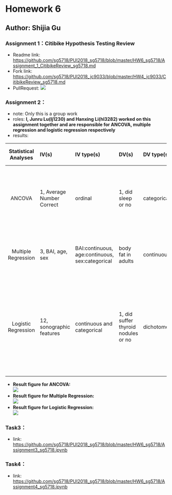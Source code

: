 # Homework 6
## Author: Shijia Gu

### Assignment 1：Citibike Hypothesis Testing Review
- Readme link: https://github.com/sg5718/PUI2018_sg5718/blob/master/HW6_sg5718/Assignment_1_CitibikeReview_sg5718.md
- Fork link: https://github.com/sg5718/PUI2018_jc9033/blob/master/HW4_jc9033/CitibikeReview_sg5718.md
- PullRequest: ![](https://github.com/sg5718/PUI2018_sg5718/blob/master/HW6_sg5718/Assignment_1_pullrequest_sg5718.png)

### Assignment 2：
- note: Only this is a group work
- roles: **I, Junru Lu(lj1230) and Hanxing Li(hl3282) worked on this assignment together and are responsible for ANCOVA, multiple regression and logistic regression respectively**
- results:  

| **Statistical Analyses**	|  **IV(s)** |  **IV type(s)** |  **DV(s)**  |  **DV type(s)**  |  **Control Var** | **Control Var type**  | **Question to be answered** | **_H0_** | **alpha** | **link to paper**| 
|:-------------------------:|:-----------------------------------------------------------------------|:----------------|:-------------|:-------------|:------------|:------------- |:------------------|:----:|:-------:|:-------|
| ANCOVA | 1, Average Number Correct | ordinal | 1, did sleep or no | categorical | 1, age | categorical | Does sleep improve memory in early adolescence sample？| Average Number Correct with sleep <= Average Number Correct without sleep | 0.05 | [Sleep Improves Memory: The Effect of Sleep on Long Term Memory in Early Adolescence](https://journals.plos.org/plosone/article?id=10.1371/journal.pone.0042191#s4) |
| Multiple Regression | 3, BAI, age, sex | BAI:continuous, age:continuous, sex:categorical | body fat in adults | continuous | 0 | 0 | Do BAI, age and sex have impact on body fat in adults? | BAI, age and sex have no impact on body fat in adults. | 0.05 | [A Comparison between Multiple Regression Models and CUN-BAE Equation to Predict Body Fat in Adults](https://journals.plos.org/plosone/article?id=10.1371/journal.pone.0122291) |
| Logistic Regression | 12, sonographic features | continuous and categorical | 1, did suffer thyroid nodules or no | dichotomous | 0 | no control variables | Does 12 features help diagnose thyroid nodules | all predictors are not significant | 0.05 | [Logistic regression analysis of conventional ultrasonography, strain elastosonography, and contrast-enhanced ultrasound characteristics for the differentiation of benign and malignant thyroid nodules](https://journals.plos.org/plosone/article?id=10.1371/journal.pone.0188987) |

- **Result figure for ANCOVA:**  
![](https://github.com/sg5718/PUI2018_sg5718/blob/master/HW6_sg5718/Assignment_2_ANCOVA.png)
- **Result figure for Multiple Regression:**  
![](https://github.com/sg5718/PUI2018_sg5718/blob/master/HW6_sg5718/Assignment_2_MultipleRegression.PNG)
- **Result figure for Logistic Regression:**  
![](https://github.com/sg5718/PUI2018_sg5718/blob/master/HW6_sg5718/Assignment_2_LogisticRegression.PNG)

### Task3：
- link: https://github.com/sg5718/PUI2018_sg5718/blob/master/HW6_sg5718/Assignment3_sg5718.ipynb

### Task4：
- link: https://github.com/sg5718/PUI2018_sg5718/blob/master/HW6_sg5718/Assignment4_sg5718.ipynb

